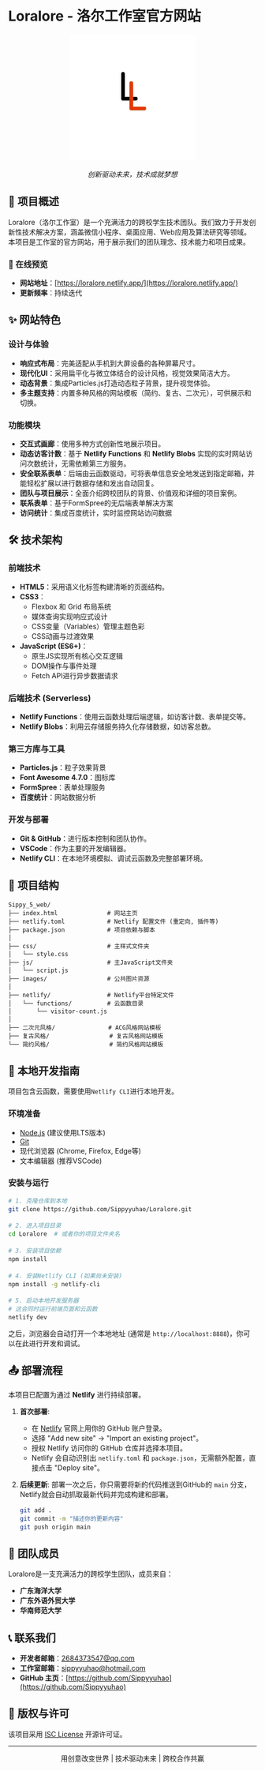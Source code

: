 # Loralore - 洛尔工作室官方网站

<div align="center">
  <img src="./images/favicon.png" alt="Loralore Logo" width="256">
  <p><em>创新驱动未来，技术成就梦想</em></p>
</div>

## 📌 项目概述

Loralore（洛尔工作室）是一个充满活力的跨校学生技术团队。我们致力于开发创新性技术解决方案，涵盖微信小程序、桌面应用、Web应用及算法研究等领域。本项目是工作室的官方网站，用于展示我们的团队理念、技术能力和项目成果。

### 🔗 在线预览

- **网站地址**：[https://loralore.netlify.app/](https://loralore.netlify.app/)  
- **更新频率**：持续迭代

## ✨ 网站特色

### 设计与体验
- **响应式布局**：完美适配从手机到大屏设备的各种屏幕尺寸。
- **现代化UI**：采用扁平化与微立体结合的设计风格，视觉效果简洁大方。
- **动态背景**：集成Particles.js打造动态粒子背景，提升视觉体验。
- **多主题支持**：内置多种风格的网站模板（简约、复古、二次元），可供展示和切换。

### 功能模块
- **交互式画廊**：使用多种方式创新性地展示项目。
- **动态访客计数**：基于 **Netlify Functions** 和 **Netlify Blobs** 实现的实时网站访问次数统计，无需依赖第三方服务。
- **安全联系表单**：后端由云函数驱动，可将表单信息安全地发送到指定邮箱，并能轻松扩展以进行数据存储和发出自动回复。
- **团队与项目展示**：全面介绍跨校团队的背景、价值观和详细的项目案例。
- **联系表单**：基于FormSpree的无后端表单解决方案
- **访问统计**：集成百度统计，实时监控网站访问数据
## 🛠️ 技术架构

### 前端技术
- **HTML5**：采用语义化标签构建清晰的页面结构。
- **CSS3**：
  - Flexbox 和 Grid 布局系统
  - 媒体查询实现响应式设计
  - CSS变量（Variables）管理主题色彩
  - CSS动画与过渡效果
- **JavaScript (ES6+)**：
  - 原生JS实现所有核心交互逻辑
  - DOM操作与事件处理
  - Fetch API进行异步数据请求

### 后端技术 (Serverless)
- **Netlify Functions**：使用云函数处理后端逻辑，如访客计数、表单提交等。
- **Netlify Blobs**：利用云存储服务持久化存储数据，如访客总数。

### 第三方库与工具
- **Particles.js**：粒子效果背景
- **Font Awesome 4.7.0**：图标库
- **FormSpree**：表单处理服务
- **百度统计**：网站数据分析

### 开发与部署
- **Git & GitHub**：进行版本控制和团队协作。
- **VSCode**：作为主要的开发编辑器。
- **Netlify CLI**：在本地环境模拟、调试云函数及完整部署环境。

## 📂 项目结构

```
Sippy_5_web/
├── index.html              # 网站主页
├── netlify.toml            # Netlify 配置文件 (重定向, 插件等)
├── package.json            # 项目依赖与脚本
│
├── css/                    # 主样式文件夹
│   └── style.css
├── js/                     # 主JavaScript文件夹
│   └── script.js
├── images/                 # 公共图片资源
│
├── netlify/                # Netlify平台特定文件
│   └── functions/          # 云函数目录
│       └── visitor-count.js
│
├── 二次元风格/               # ACG风格网站模板
├── 复古风格/                 # 复古风格网站模板
└── 简约风格/                 # 简约风格网站模板
```

## 🚀 本地开发指南

项目包含云函数，需要使用`Netlify CLI`进行本地开发。

### 环境准备
- [Node.js](https://nodejs.org/) (建议使用LTS版本)
- [Git](https://git-scm.com/)
- 现代浏览器 (Chrome, Firefox, Edge等)
- 文本编辑器 (推荐VSCode)

### 安装与运行
```bash
# 1. 克隆仓库到本地
git clone https://github.com/Sippyyuhao/Loralore.git

# 2. 进入项目目录
cd Loralore  # 或者你的项目文件夹名

# 3. 安装项目依赖
npm install

# 4. 安装Netlify CLI (如果尚未安装)
npm install -g netlify-cli

# 5. 启动本地开发服务器
# 这会同时运行前端页面和云函数
netlify dev
```
之后，浏览器会自动打开一个本地地址 (通常是 `http://localhost:8888`)，你可以在此进行开发和调试。

## 📤 部署流程

本项目已配置为通过 **Netlify** 进行持续部署。

1. **首次部署**:
   - 在 [Netlify](https://www.netlify.com/) 官网上用你的 GitHub 账户登录。
   - 选择 "Add new site" -> "Import an existing project"。
   - 授权 Netlify 访问你的 GitHub 仓库并选择本项目。
   - Netlify 会自动识别出 `netlify.toml` 和 `package.json`，无需额外配置，直接点击 "Deploy site"。

2. **后续更新**:
   部署一次之后，你只需要将新的代码推送到GitHub的 `main` 分支，Netlify就会自动抓取最新代码并完成构建和部署。
   ```bash
   git add .
   git commit -m "描述你的更新内容"
   git push origin main
   ```

## 👥 团队成员

Loralore是一支充满活力的跨校学生团队，成员来自：
- **广东海洋大学**
- **广东外语外贸大学**
- **华南师范大学**

## 📞 联系我们

- **开发者邮箱**：2684373547@qq.com
- **工作室邮箱**：sippyyuhao@hotmail.com
- **GitHub 主页**：[https://github.com/Sippyyuhao](https://github.com/Sippyyuhao)

## 📜 版权与许可

该项目采用 [ISC License](./LICENSE) 开源许可证。

---

<div align="center">
  <p>用创意改变世界 | 技术驱动未来 | 跨校合作共赢</p>
</div> 